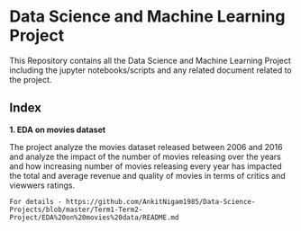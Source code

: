 # Data Science and Machine Learning Project 

This Repository contains all the Data Science and Machine Learning Project including the jupyter notebooks/scripts and any related document related to the project.

## Index

**1.  EDA on movies dataset**

The project analyze the movies dataset released between 2006 and 2016 and analyze the impact of the number of movies releasing over the years and how increasing number of movies releasing every year has impacted the total and average revenue and quality of movies in terms of critics and viewwers ratings.

	For details - https://github.com/AnkitNigam1985/Data-Science-Projects/blob/master/Term1-Term2-Project/EDA%20on%20movies%20data/README.md
